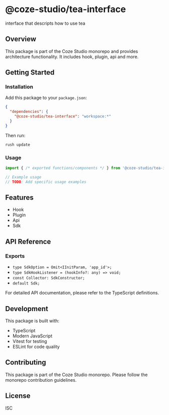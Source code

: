 # @coze-studio/tea-interface

interface that descripts how to use tea 

## Overview

This package is part of the Coze Studio monorepo and provides architecture functionality. It includes hook, plugin, api and more.

## Getting Started

### Installation

Add this package to your `package.json`:

```json
{
  "dependencies": {
    "@coze-studio/tea-interface": "workspace:*"
  }
}
```

Then run:

```bash
rush update
```

### Usage

```typescript
import { /* exported functions/components */ } from '@coze-studio/tea-interface';

// Example usage
// TODO: Add specific usage examples
```

## Features

- Hook
- Plugin
- Api
- Sdk

## API Reference

### Exports

- `type SdkOption = Omit<IInitParam, 'app_id'>;`
- `type SdkHookListener = (hookInfo?: any) => void;`
- `const Collector: SdkConstructor;`
- `default Sdk;`


For detailed API documentation, please refer to the TypeScript definitions.

## Development

This package is built with:

- TypeScript
- Modern JavaScript
- Vitest for testing
- ESLint for code quality

## Contributing

This package is part of the Coze Studio monorepo. Please follow the monorepo contribution guidelines.

## License

ISC
